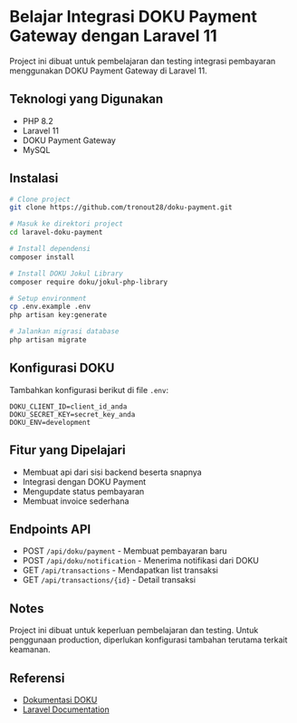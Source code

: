 # Belajar Integrasi DOKU Payment Gateway dengan Laravel 11

Project ini dibuat untuk pembelajaran dan testing integrasi pembayaran menggunakan DOKU Payment Gateway di Laravel 11.

## Teknologi yang Digunakan

-   PHP 8.2
-   Laravel 11
-   DOKU Payment Gateway
-   MySQL

## Instalasi

```bash
# Clone project
git clone https://github.com/tronout28/doku-payment.git

# Masuk ke direktori project
cd laravel-doku-payment

# Install dependensi
composer install

# Install DOKU Jokul Library
composer require doku/jokul-php-library

# Setup environment
cp .env.example .env
php artisan key:generate

# Jalankan migrasi database
php artisan migrate
```

## Konfigurasi DOKU

Tambahkan konfigurasi berikut di file `.env`:

```env
DOKU_CLIENT_ID=client_id_anda
DOKU_SECRET_KEY=secret_key_anda
DOKU_ENV=development
```

## Fitur yang Dipelajari

-   Membuat api dari sisi backend beserta snapnya
-   Integrasi dengan DOKU Payment
-   Mengupdate status pembayaran
-   Membuat invoice sederhana

## Endpoints API

-   POST `/api/doku/payment` - Membuat pembayaran baru
-   POST `/api/doku/notification` - Menerima notifikasi dari DOKU
-   GET `/api/transactions` - Mendapatkan list transaksi
-   GET `/api/transactions/{id}` - Detail transaksi

## Notes

Project ini dibuat untuk keperluan pembelajaran dan testing. Untuk penggunaan production, diperlukan konfigurasi tambahan terutama terkait keamanan.

## Referensi

-   [Dokumentasi DOKU](https://www.doku.com/API)
-   [Laravel Documentation](https://laravel.com/docs/11.x)
